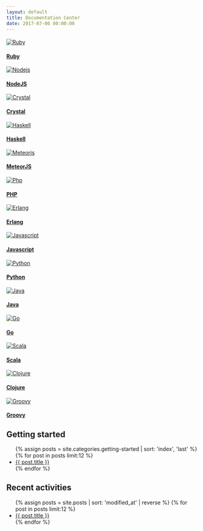 ```yaml
---
layout: default
title: Documentation Center
date: 2017-07-06 00:00:00
---
```



<div class="container">
  <div class="row languages" style="margin: 3.5% 0;">
    <div class="col-3">
      <div class="thumbnail">
        <a href="/languages/ruby">
          <img src="https://cdn.scalingo.com/homepage/assets/technologies/svg/ruby-5fee0b87880eba1d6660458587381ceb9a6bb124f4d7a6581f7ef15c6ee172c1.svg" alt="Ruby" />
          <h4 class="caption">Ruby</h4>
        </a>
      </div>
      <div class="thumbnail">
        <a href="/languages/nodejs">
          <img src="https://cdn.scalingo.com/homepage/assets/technologies/svg/nodejs-a93e5754cc2c9cb881ba25ea4a86a26be1612faa299299adf9a169908f4fb984.svg" alt="Nodejs" />
          <h4 class="caption">NodeJS</h4>
        </a>
      </div>
      <div class="thumbnail">
        <a href="/languages/crystal">
          <img src="https://crystal-lang.org/images/icon.png" alt="Crystal" />
          <h4 class="caption">Crystal</h4>
        </a>
      </div>
      <div class="thumbnail">
        <a href="/languages/haskell">
          <img src="https://metova.com/wp-content/uploads/2016/01/Haskell-Logo1-300x212.png" alt="Haskell" />
          <h4 class="caption">Haskell</h4>
        </a>
      </div>
    </div>
    <div class="col-3">
      <div class="thumbnail">
        <a href="/languages/meteor">
          <img src="https://cdn.scalingo.com/homepage/assets/technologies/svg/meteorjs-0d73e71498cf98d6728f15faa5a50c09d5bb2b0fdc6d39fd140e0d7c7c4107fd.svg" alt="Meteorjs" />
          <h4 class="caption">MeteorJS</h4>
        </a>
      </div>
      <div class="thumbnail">
        <a href="/languages/php">
          <img src="https://cdn.scalingo.com/homepage/assets/technologies/svg/php-2d71f5f01eca45da137e01d2b6cb337d56becb8d89be6076bbe821ff75431cee.svg" alt="Php" />
          <h4 class="caption">PHP</h4>
        </a>
      </div>
      <div class="thumbnail">
        <a href="/languages/erlang">
          <img src="https://upload.wikimedia.org/wikipedia/commons/thumb/0/04/Erlang_logo.svg/876px-Erlang_logo.svg.png" alt="Erlang" />
          <h4 class="caption">Erlang</h4>
        </a>
      </div>
      <div class="thumbnail">
        <a href="/languages/javascript">
          <img src="http://codeslo.com/wp-content/uploads/2017/05/javascript-cup.png" alt="Javascript" />
          <h4 class="caption">Javascript</h4>
        </a>
      </div>
    </div>
    <div class="col-3">
      <div class="thumbnail">
        <a href="/languages/python">
          <img src="https://cdn.scalingo.com/homepage/assets/technologies/svg/python-1fe87a79349e43b3de74d6c82476bae6038516d8af7d157c6717367d3966dd4e.svg" alt="Python" />
          <h4 class="caption">Python</h4>
        </a>
      </div>
      <div class="thumbnail">
        <a href="/languages/java">
          <img src="https://cdn.scalingo.com/homepage/assets/technologies/svg/java-6f1ab3742b8bfa5c7395ad202534ddcf1dd837ef4b7a757fc8f4493915187147.svg" alt="Java" />
          <h4 class="caption">Java</h4>
        </a>
      </div>
      <div class="thumbnail">
        <a href="/languages/go">
          <img src="https://cdn.scalingo.com/homepage/assets/technologies/svg/go-5495fcdd380aac80f6708324a9786d5de34a11269858157c7aba144e291464c8.svg" alt="Go" />
          <h4 class="caption">Go</h4>
        </a>
      </div>
    </div>
    <div class="col-3">
      <div class="thumbnail">
        <a href="/languages/scala">
          <img src="https://cdn.scalingo.com/homepage/assets/technologies/svg/scala-dae35d06cb8f5c45f2f0707af815cb16d261281119f4f72c4982e98930743716.svg" alt="Scala" />
          <h4 class="caption">Scala</h4>
        </a>
      </div>
      <div class="thumbnail">
        <a href="/languages/clojure">
          <img src="https://cdn.scalingo.com/homepage/assets/technologies/svg/clojure-6c3983a5616989b60b5dcd2aa4cab0c2fa6c475335730dd6d9f48bc490455383.svg" alt="Clojure" />
          <h4 class="caption">Clojure</h4>
        </a>
      </div>
      <div class="thumbnail">
        <a href="/languages/groovy">
          <img src="https://cdn.scalingo.com/homepage/assets/technologies/svg/groovy-0ed0753bfd69245ae5e00dcd87db63d6a41c951ef1a535872c7d4744c8073b7d.svg" alt="Groovy" />
          <h4 class="caption">Groovy</h4>
        </a>
      </div>
    </div>
  </div>
  <div class="row">
    <div class="card-deck" style="width: 100%;">
      <div class="card">
        <div class="card-block">
          <h2 class="card-title">Getting started</h2>
          <p class="card-text">
            <ul class="list-unstyled">
              {% assign posts = site.categories.getting-started | sort: 'index', 'last' %}
              {% for post in posts limit:12 %}
                <li>
                  <a href="{{ post.url }}">{{ post.title }}</a>
                </li>
              {% endfor %}
            </ul>
          </p>
        </div>
      </div>
      <div class="card">
        <div class="card-block">
          <h2 class="card-title">Recent activities</h2>
          <p class="card-text">
            <ul class="list-unstyled">
              {% assign posts = site.posts | sort: 'modified_at' | reverse %}
              {% for post in posts limit:12 %}
                <li>
                  <a href="{{ post.url }}">{{ post.title }}</a>
                </li>
              {% endfor %}
            </ul>
          </p>
        </div>
      </div>
    </div>
  </div>
</div>
